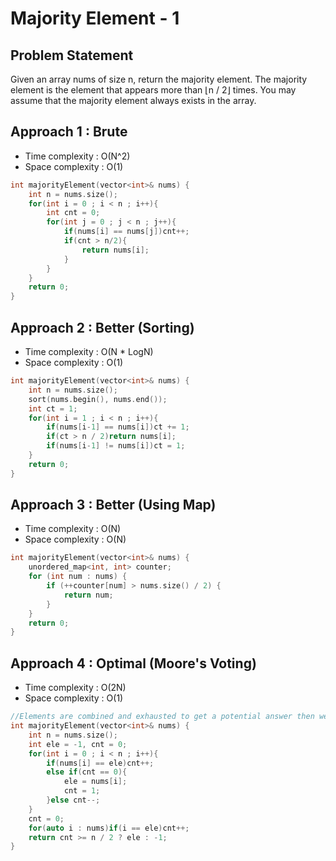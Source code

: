 # Majority Element - 1

## Problem Statement

Given an array nums of size n, return the majority element. The majority element is the element that appears more than ⌊n / 2⌋ times. You may assume that the majority element always exists in the array.

## Approach 1 : Brute

- Time complexity : O(N^2) 
- Space complexity : O(1)

```cpp
int majorityElement(vector<int>& nums) {
    int n = nums.size();
    for(int i = 0 ; i < n ; i++){
        int cnt = 0;
        for(int j = 0 ; j < n ; j++){
            if(nums[i] == nums[j])cnt++;
            if(cnt > n/2){
                return nums[i];
            }
        }
    }
    return 0;
}
```

## Approach 2 : Better (Sorting)

- Time complexity : O(N \* LogN) 
- Space complexity : O(1)

```cpp
int majorityElement(vector<int>& nums) {
    int n = nums.size();
    sort(nums.begin(), nums.end());
    int ct = 1;
    for(int i = 1 ; i < n ; i++){
        if(nums[i-1] == nums[i])ct += 1;            
        if(ct > n / 2)return nums[i];
        if(nums[i-1] != nums[i])ct = 1;
    }
    return 0;
}
```

## Approach 3 : Better (Using Map)

- Time complexity : O(N) 
- Space complexity : O(N)

```cpp
int majorityElement(vector<int>& nums) {
    unordered_map<int, int> counter;
    for (int num : nums) {
        if (++counter[num] > nums.size() / 2) {
            return num;
        }
    }
    return 0;
}
```

## Approach 4 : Optimal (Moore's Voting)

- Time complexity : O(2N) 
- Space complexity : O(1)

```cpp
//Elements are combined and exhausted to get a potential answer then we iterate once again to confirm it
int majorityElement(vector<int>& nums) {
    int n = nums.size();
    int ele = -1, cnt = 0;
    for(int i = 0 ; i < n ; i++){
        if(nums[i] == ele)cnt++;
        else if(cnt == 0){
            ele = nums[i];
            cnt = 1;
        }else cnt--;
    }
    cnt = 0;
    for(auto i : nums)if(i == ele)cnt++;
    return cnt >= n / 2 ? ele : -1;
}
```




